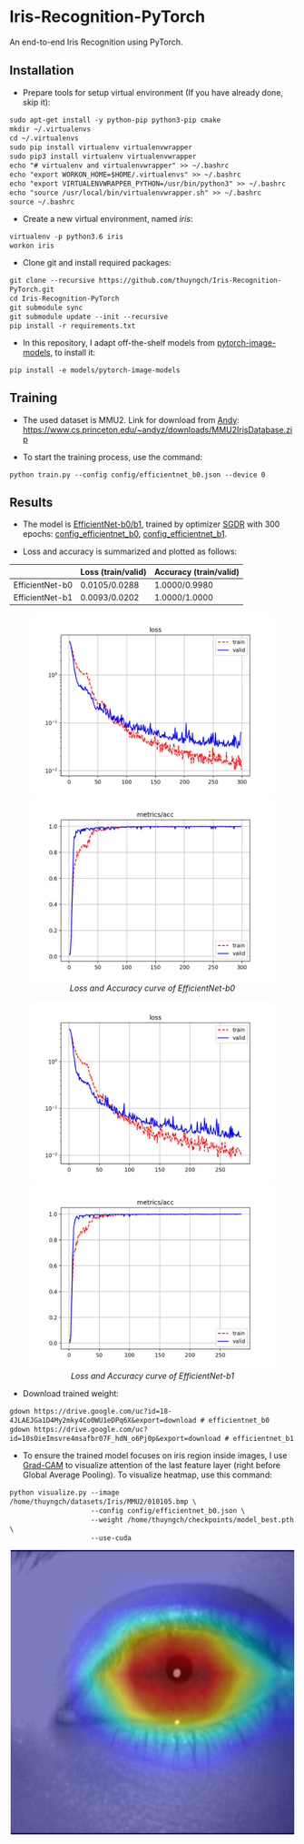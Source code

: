 # Iris-Recognition-PyTorch
An end-to-end Iris Recognition using PyTorch.


## Installation

* Prepare tools for setup virtual environment (If you have already done, skip it):
```
sudo apt-get install -y python-pip python3-pip cmake
mkdir ~/.virtualenvs
cd ~/.virtualenvs
sudo pip install virtualenv virtualenvwrapper
sudo pip3 install virtualenv virtualenvwrapper
echo "# virtualenv and virtualenvwrapper" >> ~/.bashrc
echo "export WORKON_HOME=$HOME/.virtualenvs" >> ~/.bashrc
echo "export VIRTUALENVWRAPPER_PYTHON=/usr/bin/python3" >> ~/.bashrc
echo "source /usr/local/bin/virtualenvwrapper.sh" >> ~/.bashrc
source ~/.bashrc
```

* Create a new virtual environment, named *iris*:
```
virtualenv -p python3.6 iris
workon iris
```

* Clone git and install required packages:
```
git clone --recursive https://github.com/thuyngch/Iris-Recognition-PyTorch.git
cd Iris-Recognition-PyTorch
git submodule sync
git submodule update --init --recursive
pip install -r requirements.txt
```

* In this repository, I adapt off-the-shelf models from [pytorch-image-models](https://github.com/rwightman/pytorch-image-models), to install it:
```
pip install -e models/pytorch-image-models
```


## Training
* The used dataset is MMU2. Link for download from [Andy](https://www.cs.princeton.edu/~andyz/irisrecognition): https://www.cs.princeton.edu/~andyz/downloads/MMU2IrisDatabase.zip

* To start the training process, use the command:
```
python train.py --config config/efficientnet_b0.json --device 0
```


## Results

* The model is [EfficientNet-b0/b1](https://arxiv.org/abs/1905.11946), trained by optimizer [SGDR](https://arxiv.org/abs/1608.03983) with 300 epochs: [config_efficientnet_b0](config/efficientnet_b0.json), [config_efficientnet_b1](config/efficientnet_b1.json).


* Loss and accuracy is summarized and plotted as follows:
  
|                 | Loss (train/valid) | Accuracy (train/valid) |
|-----------------|--------------------|------------------------|
| EfficientNet-b0 |    0.0105/0.0288   |      1.0000/0.9980     |
| EfficientNet-b1 |    0.0093/0.0202   |      1.0000/1.0000     |

<p align="center">
  <img src="pics/b0_loss.png" width="430" alt="accessibility text">
  <img src="pics/b0_acc.png" width="430" alt="accessibility text">
  <br>
  <em>Loss and Accuracy curve of EfficientNet-b0</em>
</p>

<p align="center">
  <img src="pics/b1_loss.png" width="430" alt="accessibility text">
  <img src="pics/b1_acc.png" width="430" alt="accessibility text">
  <br>
  <em>Loss and Accuracy curve of EfficientNet-b1</em>
</p>

* Download trained weight:
```
gdown https://drive.google.com/uc?id=18-4JLAEJGa1D4My2mky4Co0WU1eDPq6X&export=download # efficientnet_b0
gdown https://drive.google.com/uc?id=10sOieImsvre4msafbr07F_hdN_o6Pj0p&export=download # efficientnet_b1
```

* To ensure the trained model focuses on iris region inside images, I use [Grad-CAM](https://arxiv.org/abs/1610.02391) to visualize attention of the last feature layer (right before Global Average Pooling). To visualize heatmap, use this command:
```
python visualize.py --image /home/thuyngch/datasets/Iris/MMU2/010105.bmp \
                    --config config/efficientnet_b0.json \
                    --weight /home/thuyngch/checkpoints/model_best.pth \
                    --use-cuda
```

<p align="center">
  <img src="pics/b0_gradcam.jpg" width="500" alt="accessibility text">
</p>
